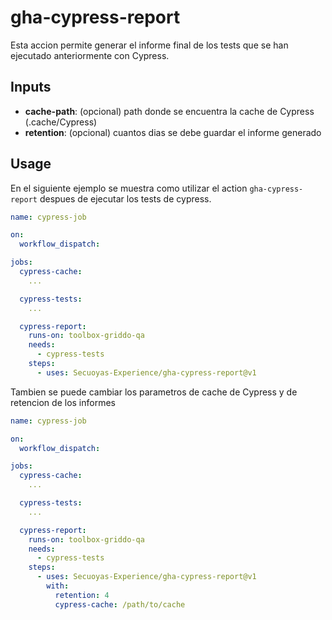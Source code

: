 # gha-cypress-report

Esta accion permite generar el informe final de los tests que se han ejecutado anteriormente con Cypress.

## Inputs

- **cache-path**: (opcional) path donde se encuentra la cache de Cypress (.cache/Cypress)
- **retention**: (opcional) cuantos dias se debe guardar el informe generado

## Usage

En el siguiente ejemplo se muestra como utilizar el action `gha-cypress-report` despues de ejecutar los tests de cypress.

```yaml
name: cypress-job

on:
  workflow_dispatch:

jobs:
  cypress-cache:
    ...

  cypress-tests:
    ...

  cypress-report:
    runs-on: toolbox-griddo-qa
    needs:
      - cypress-tests
    steps:
      - uses: Secuoyas-Experience/gha-cypress-report@v1
```

Tambien se puede cambiar los parametros de cache de Cypress y de retencion de los informes

```yaml
name: cypress-job

on:
  workflow_dispatch:

jobs:
  cypress-cache:
    ...

  cypress-tests:
    ...

  cypress-report:
    runs-on: toolbox-griddo-qa
    needs:
      - cypress-tests
    steps:
      - uses: Secuoyas-Experience/gha-cypress-report@v1
        with:
          retention: 4
          cypress-cache: /path/to/cache
```